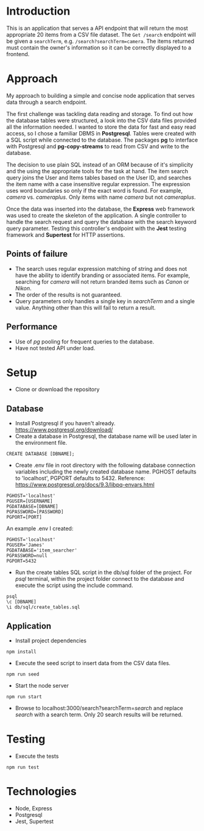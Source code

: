 # Introduction
This is an application that serves a API endpoint that will return the most appropriate 20 items from a CSV file dataset. The `Get /search` endpoint will be given a `searchTerm`, e.g. `/search?searchTerm=camera`. The items returned must contain the owner's information so it can be correctly displayed to a frontend.

# Approach
My approach to building a simple and concise node application that serves data through a search endpoint.

The first challenge was tackling data reading and storage. To find out how the database tables were structured, a look into the CSV data files provided all the information needed. I wanted to store the data for fast and easy read access, so I chose a familiar DBMS in **Postgresql**. Tables were created with a SQL script while connected to the database. The packages **pg** to interface with Postgresql and **pg-copy-streams** to read from CSV and write to the database.

The decision to use plain SQL instead of an ORM because of it's simplicity and the using the appropriate tools for the task at hand. The item search query joins the User and Items tables based on the User ID, and searches the item name with a case insensitive regular expression. The expression uses word boundaries so only if the exact word is found. For example, *camera* vs. *cameraplus*. Only items with name *camera* but not *cameraplus*.

Once the data was inserted into the database, the **Express** web framework was used to create the skeleton of the application. A single controller to handle the search request and query the database with the search keyword query parameter. Testing this controller's endpoint with the **Jest** testing framework and **Supertest** for HTTP assertions.

## Points of failure
- The search uses regular expression matching of string and does not have the ability to identify branding or associated items. For example, searching for *camera* will not return branded items such as *Canon* or *Nikon*.
- The order of the results is not guaranteed.
- Query parameters only handles a single key in *searchTerm* and a single value. Anything other than this will fail to return a result.

## Performance
- Use of *pg* pooling for frequent queries to the database.
- Have not tested API under load.

# Setup
- Clone or download the repository
## Database
- Install Postgresql if you haven't already. https://www.postgresql.org/download/
- Create a database in Postgresql, the database name will be used later in the environment file.
```
CREATE DATABASE [DBNAME];
```
- Create .env file in root directory with the following database connection variables including the newly created database name. PGHOST defaults to 'localhost', PGPORT defaults to 5432. Reference: https://www.postgresql.org/docs/9.3/libpq-envars.html
```
PGHOST='localhost'
PGUSER=[USERNAME]
PGDATABASE=[DBNAME]
PGPASSWORD=[PASSWORD]
PGPORT=[PORT]
```

An example .env I created:
```
PGHOST='localhost'
PGUSER='James'
PGDATABASE='item_searcher'
PGPASSWORD=null
PGPORT=5432
```
- Run the create tables SQL script in the db/sql folder of the project. For *psql* terminal, within the project folder connect to the database and execute the script using the include command.
```
psql
\c [DBNAME]
\i db/sql/create_tables.sql
```
## Application
- Install project dependencies
```
npm install
```
- Execute the seed script to insert data from the CSV data files.
```
npm run seed
```
- Start the node server
```
npm run start
```
- Browse to localhost:3000/search?searchTerm=*search* and replace *search* with a search term. Only 20 search results will be returned.

# Testing
- Execute the tests
```
npm run test
```
# Technologies
- Node, Express
- Postgresql
- Jest, Supertest